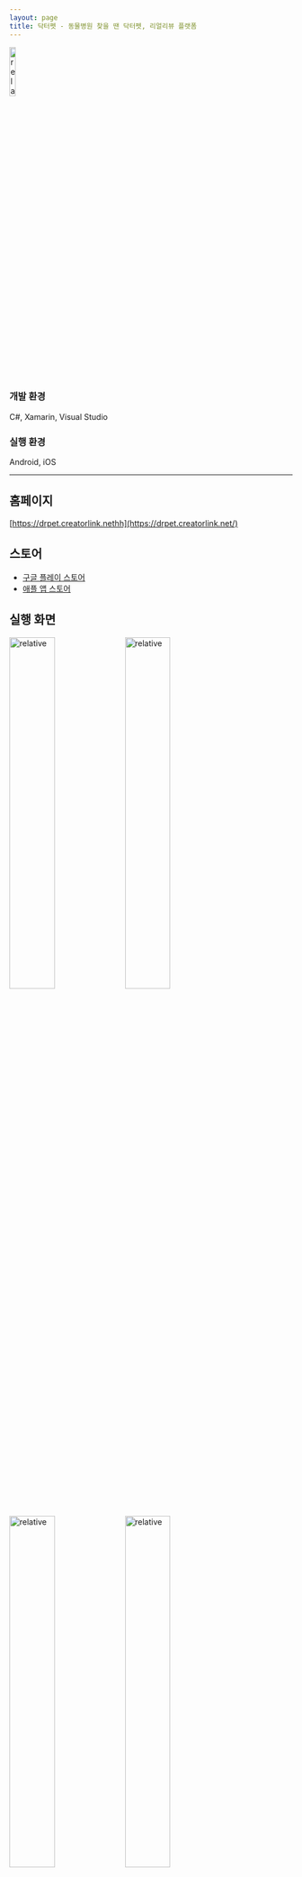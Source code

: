 ```yaml
---
layout: page
title: 닥터펫 - 동물병원 찾을 땐 닥터펫, 리얼리뷰 플랫폼
---
```


<img src='{{ "/assets/images/app/drpet/icon.png" | relative_url }}' alt='relative' width="15%" height="15%">

### 개발 환경
C#, Xamarin, Visual Studio     

### 실행 환경
Android, iOS  

---

## 홈페이지
[https://drpet.creatorlink.nethh](https://drpet.creatorlink.net/)  

## 스토어
* [구글 플레이 스토어](https://play.google.com/store/apps/details?id=com.oreore.drpet)
* [애플 앱 스토어](https://apps.apple.com/kr/app/%EB%8B%A5%ED%84%B0%ED%8E%AB/id1475727783)

## 실행 화면
<img src='{{ "/assets/images/app/drpet/1.jpg" | relative_url }}' alt='relative' width="40%">
<img src='{{ "/assets/images/app/drpet/2.jpg" | relative_url }}' alt='relative' width="40%">

<img src='{{ "/assets/images/app/drpet/3.jpg" | relative_url }}' alt='relative' width="40%">
<img src='{{ "/assets/images/app/drpet/4.jpg" | relative_url }}' alt='relative' width="40%">

<!-- ![image](/assets/images/app/drpet/1.png)

![image](/assets/images/app/drpet/2.png)

![image](/assets/images/app/drpet/3.png)

![image](/assets/images/app/drpet/4.png) -->

